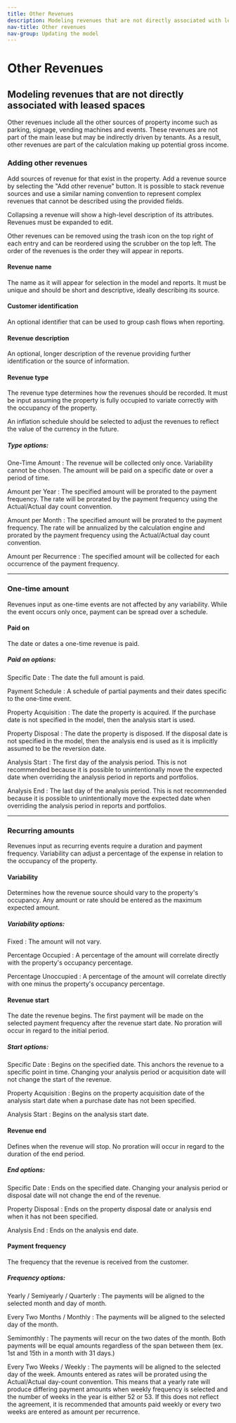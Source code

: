 ```yaml
---
title: Other Revenues
description: Modeling revenues that are not directly associated with leased spaces
nav-title: Other revenues
nav-group: Updating the model
---
```


# Other Revenues

## Modeling revenues that are not directly associated with leased spaces

Other revenues include all the other sources of property income such as parking,
signage, vending machines and events. These revenues are not part of the main
lease but may be indirectly driven by tenants. As a result, other revenues are
part of the calculation making up potential gross income.


### Adding other revenues

Add sources of revenue for that exist in the property. Add a revenue source by
selecting the "Add other revenue" button. It is possible to stack revenue
sources and use a similar naming convention to represent complex revenues that
cannot be described using the provided fields.

Collapsing a revenue will show a high-level description of its attributes.
Revenues must be expanded to edit.

Other revenues can be removed using the trash icon on the top right of each
entry and can be reordered using the scrubber on the top left. The order of the
revenues is the order they will appear in reports.

#### Revenue name

The name as it will appear for selection in the model and reports. It must be
unique and should be short and descriptive, ideally describing its source.


#### Customer identification

An optional identifier that can be used to group cash flows when reporting.


#### Revenue description

An optional, longer description of the revenue providing further identification
or the source of information.


#### Revenue type

The revenue type determines how the revenues should be recorded. It must be
input assuming the property is fully occupied to variate correctly with the
occupancy of the property.

An inflation schedule should be selected to adjust the revenues to reflect the
value of the currency in the future.

##### Type options:

One-Time Amount
:   The revenue will be collected only once. Variability cannot be chosen.
    The amount will be paid on a specific date or over a period of time.

Amount per Year
:   The specified amount will be prorated to the payment frequency. The rate
    will be prorated by the payment frequency using the Actual/Actual day
    count convention.

Amount per Month
:   The specified amount will be prorated to the payment frequency. The rate
    will be annualized by the calculation engine and prorated by the payment
    frequency using the Actual/Actual day count convention.

Amount per Recurrence
:   The specified amount will be collected for each occurrence of the payment
    frequency.

---


### One-time amount

Revenues input as one-time events are not affected by any variability. While the
event occurs only once, payment can be spread over a schedule.


#### Paid on

The date or dates a one-time revenue is paid.

##### Paid on options:

Specific Date
:   The date the full amount is paid.

Payment Schedule
:   A schedule of partial payments and their dates specific to the one-time
    event.

Property Acquisition
:   The date the property is acquired. If the purchase date is not specified in
    the model, then the analysis start is used.

Property Disposal
:   The date the property is disposed. If the disposal date is not specified in
    the model, then the analysis end is used as it is implicitly assumed to be
    the reversion date.

Analysis Start
:   The first day of the analysis period. This is not recommended because it is
    possible to unintentionally move the expected date when overriding the
    analysis period in reports and portfolios.

Analysis End
:   The last day of the analysis period. This is not recommended because it is
    possible to unintentionally move the expected date when overriding the
    analysis period in reports and portfolios.

---


### Recurring amounts

Revenues input as recurring events require a duration and payment frequency.
Variability can adjust a percentage of the expense in relation to the occupancy
of the property.


#### Variability

Determines how the revenue source should vary to the property's occupancy.
Any amount or rate should be entered as the maximum expected amount.

##### Variability options:

Fixed
:   The amount will not vary.

Percentage Occupied
:   A percentage of the amount will correlate directly with the property's
    occupancy percentage.

Percentage Unoccupied
:   A percentage of the amount will correlate directly with one minus the
    property's occupancy percentage.


#### Revenue start

The date the revenue begins. The first payment will be made on the selected
payment frequency after the revenue start date. No proration will occur in
regard to the initial period.

##### Start options:

Specific Date
:   Begins on the specified date. This anchors the revenue to a specific point
    in time. Changing your analysis period or acquisition date will not change
    the start of the revenue.

Property Acquisition
:   Begins on the property acquisition date of the analysis start date when a
    purchase date has not been specified.

Analysis Start
:   Begins on the analysis start date.


#### Revenue end

Defines when the revenue will stop. No proration will occur in regard to the
duration of the end period.

##### End options:

Specific Date
:   Ends on the specified date. Changing your analysis period or disposal date
    will not change the end of the revenue.

Property Disposal
:   Ends on the property disposal date or analysis end when it has not been
    specified.

Analysis End
:   Ends on the analysis end date.


#### Payment frequency

The frequency that the revenue is received from the customer.

##### Frequency options:

Yearly / Semiyearly / Quarterly
:   The payments will be aligned to the selected month and day of month.

Every Two Months / Monthly
:   The payments will be aligned to the selected day of the month.

Semimonthly
:   The payments will recur on the two dates of the month. Both payments will be
    equal amounts regardless of the span between them (ex. 1st and 15th in a
    month with 31 days.)

Every Two Weeks / Weekly
:   The payments will be aligned to the selected day of the week. Amounts
    entered as rates will be prorated using the Actual/Actual day-count
    convention. This means that a yearly rate will produce differing payment
    amounts when weekly frequency is selected and the number of weeks in the
    year is either 52 or 53. If this does not reflect the agreement, it is
    recommended that amounts paid weekly or every two weeks are entered as
    amount per recurrence.
